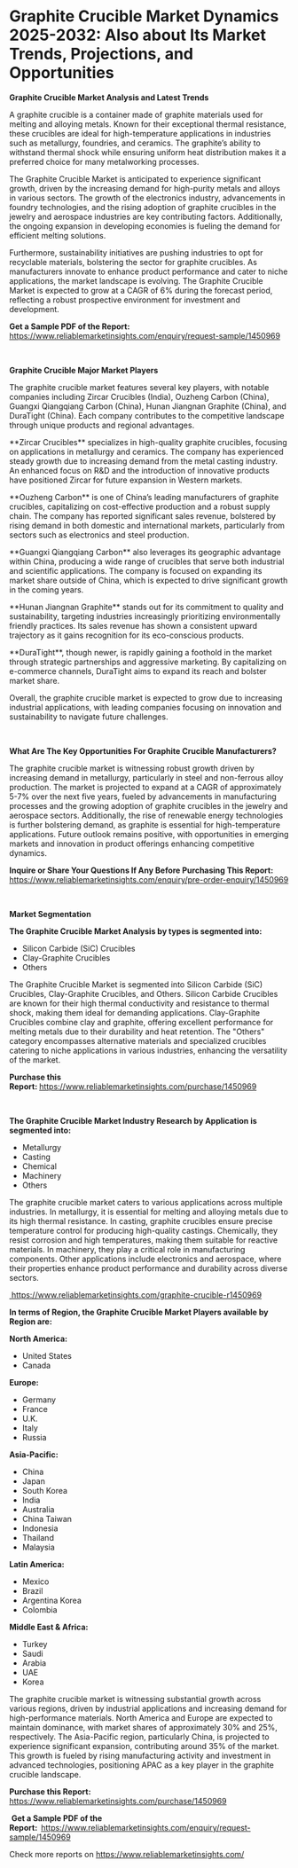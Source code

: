 <p><h1>Graphite Crucible Market Dynamics 2025-2032: Also about Its Market Trends, Projections, and Opportunities</h1></p><p><strong>Graphite Crucible Market Analysis and Latest Trends</strong></p>
<p><p>A graphite crucible is a container made of graphite materials used for melting and alloying metals. Known for their exceptional thermal resistance, these crucibles are ideal for high-temperature applications in industries such as metallurgy, foundries, and ceramics. The graphite’s ability to withstand thermal shock while ensuring uniform heat distribution makes it a preferred choice for many metalworking processes.</p><p>The Graphite Crucible Market is anticipated to experience significant growth, driven by the increasing demand for high-purity metals and alloys in various sectors. The growth of the electronics industry, advancements in foundry technologies, and the rising adoption of graphite crucibles in the jewelry and aerospace industries are key contributing factors. Additionally, the ongoing expansion in developing economies is fueling the demand for efficient melting solutions. </p><p>Furthermore, sustainability initiatives are pushing industries to opt for recyclable materials, bolstering the sector for graphite crucibles. As manufacturers innovate to enhance product performance and cater to niche applications, the market landscape is evolving. The Graphite Crucible Market is expected to grow at a CAGR of 6% during the forecast period, reflecting a robust prospective environment for investment and development.</p></p>
<p><strong>Get a Sample PDF of the Report:&nbsp;</strong> <a href="https://www.reliablemarketinsights.com/enquiry/request-sample/1450969?utm_campaign=3560&utm_medium=2&utm_source=Github&utm_content=ia&utm_term=09042025&utm_id=graphite-crucible">https://www.reliablemarketinsights.com/enquiry/request-sample/1450969</a></p>
<p>&nbsp;</p>
<p><strong>Graphite Crucible Major Market Players</strong></p>
<p><p>The graphite crucible market features several key players, with notable companies including Zircar Crucibles (India), Ouzheng Carbon (China), Guangxi Qiangqiang Carbon (China), Hunan Jiangnan Graphite (China), and DuraTight (China). Each company contributes to the competitive landscape through unique products and regional advantages.</p><p>**Zircar Crucibles** specializes in high-quality graphite crucibles, focusing on applications in metallurgy and ceramics. The company has experienced steady growth due to increasing demand from the metal casting industry. An enhanced focus on R&D and the introduction of innovative products have positioned Zircar for future expansion in Western markets.</p><p>**Ouzheng Carbon** is one of China’s leading manufacturers of graphite crucibles, capitalizing on cost-effective production and a robust supply chain. The company has reported significant sales revenue, bolstered by rising demand in both domestic and international markets, particularly from sectors such as electronics and steel production.</p><p>**Guangxi Qiangqiang Carbon** also leverages its geographic advantage within China, producing a wide range of crucibles that serve both industrial and scientific applications. The company is focused on expanding its market share outside of China, which is expected to drive significant growth in the coming years.</p><p>**Hunan Jiangnan Graphite** stands out for its commitment to quality and sustainability, targeting industries increasingly prioritizing environmentally friendly practices. Its sales revenue has shown a consistent upward trajectory as it gains recognition for its eco-conscious products.</p><p>**DuraTight**, though newer, is rapidly gaining a foothold in the market through strategic partnerships and aggressive marketing. By capitalizing on e-commerce channels, DuraTight aims to expand its reach and bolster market share.</p><p>Overall, the graphite crucible market is expected to grow due to increasing industrial applications, with leading companies focusing on innovation and sustainability to navigate future challenges.</p></p>
<p>&nbsp;</p>
<p><strong>What Are The Key Opportunities For Graphite Crucible Manufacturers?</strong></p>
<p><p>The graphite crucible market is witnessing robust growth driven by increasing demand in metallurgy, particularly in steel and non-ferrous alloy production. The market is projected to expand at a CAGR of approximately 5-7% over the next five years, fueled by advancements in manufacturing processes and the growing adoption of graphite crucibles in the jewelry and aerospace sectors. Additionally, the rise of renewable energy technologies is further bolstering demand, as graphite is essential for high-temperature applications. Future outlook remains positive, with opportunities in emerging markets and innovation in product offerings enhancing competitive dynamics.</p></p>
<p><strong>Inquire or Share Your Questions If Any Before Purchasing This Report:</strong> <a href="https://www.reliablemarketinsights.com/enquiry/pre-order-enquiry/1450969?utm_campaign=3560&utm_medium=2&utm_source=Github&utm_content=ia&utm_term=09042025&utm_id=graphite-crucible">https://www.reliablemarketinsights.com/enquiry/pre-order-enquiry/1450969</a></p>
<p>&nbsp;</p>
<p><strong>Market Segmentation</strong></p>
<p><strong>The Graphite Crucible Market Analysis by types is segmented into:</strong></p>
<p><ul><li>Silicon Carbide (SiC) Crucibles</li><li>Clay-Graphite Crucibles</li><li>Others</li></ul></p>
<p><p>The Graphite Crucible Market is segmented into Silicon Carbide (SiC) Crucibles, Clay-Graphite Crucibles, and Others. Silicon Carbide Crucibles are known for their high thermal conductivity and resistance to thermal shock, making them ideal for demanding applications. Clay-Graphite Crucibles combine clay and graphite, offering excellent performance for melting metals due to their durability and heat retention. The "Others" category encompasses alternative materials and specialized crucibles catering to niche applications in various industries, enhancing the versatility of the market.</p></p>
<p><strong>Purchase this Report:&nbsp;</strong><a href="https://www.reliablemarketinsights.com/purchase/1450969?utm_campaign=3560&utm_medium=2&utm_source=Github&utm_content=ia&utm_term=09042025&utm_id=graphite-crucible">https://www.reliablemarketinsights.com/purchase/1450969</a></p>
<p>&nbsp;</p>
<p><strong>The Graphite Crucible Market Industry Research by Application is segmented into:</strong></p>
<p><ul><li>Metallurgy</li><li>Casting</li><li>Chemical</li><li>Machinery</li><li>Others</li></ul></p>
<p><p>The graphite crucible market caters to various applications across multiple industries. In metallurgy, it is essential for melting and alloying metals due to its high thermal resistance. In casting, graphite crucibles ensure precise temperature control for producing high-quality castings. Chemically, they resist corrosion and high temperatures, making them suitable for reactive materials. In machinery, they play a critical role in manufacturing components. Other applications include electronics and aerospace, where their properties enhance product performance and durability across diverse sectors.</p></p>
<p><a href="https://www.reliablemarketinsights.com/graphite-crucible-r1450969?utm_campaign=3560&utm_medium=2&utm_source=Github&utm_content=ia&utm_term=09042025&utm_id=graphite-crucible">&nbsp;https://www.reliablemarketinsights.com/graphite-crucible-r1450969</a></p>
<p><strong>In terms of Region, the Graphite Crucible Market Players available by Region are:</strong></p>
<p>
    <p> <strong> North America: </strong>
        <ul>
            <li>United States</li>
            <li>Canada</li>
        </ul>
        </p> 
    <p> <strong> Europe: </strong>
        <ul>
            <li>Germany</li>
            <li>France</li>
            <li>U.K.</li>
            <li>Italy</li>
            <li>Russia</li>
        </ul>
        </p> 
    <p> <strong> Asia-Pacific: </strong>
        <ul>
            <li>China</li>
            <li>Japan</li>
            <li>South Korea</li>
            <li>India</li>
            <li>Australia</li>
            <li>China Taiwan</li>
            <li>Indonesia</li>
            <li>Thailand</li>
            <li>Malaysia</li>
        </ul>
        </p> 
    <p> <strong> Latin America: </strong>
        <ul>
            <li>Mexico</li>
            <li>Brazil</li>
            <li>Argentina Korea</li>
            <li>Colombia</li>
        </ul>
        </p> 
    <p> <strong> Middle East & Africa: </strong>
        <ul>
            <li>Turkey</li>
            <li>Saudi</li>
            <li>Arabia</li>
            <li>UAE</li>
            <li>Korea</li>
        </ul>
    </p>
    </p>
<p><p>The graphite crucible market is witnessing substantial growth across various regions, driven by industrial applications and increasing demand for high-performance materials. North America and Europe are expected to maintain dominance, with market shares of approximately 30% and 25%, respectively. The Asia-Pacific region, particularly China, is projected to experience significant expansion, contributing around 35% of the market. This growth is fueled by rising manufacturing activity and investment in advanced technologies, positioning APAC as a key player in the graphite crucible landscape.</p></p>
<p><strong>Purchase this Report: </strong><a href="https://www.reliablemarketinsights.com/purchase/1450969?utm_campaign=3560&utm_medium=2&utm_source=Github&utm_content=ia&utm_term=09042025&utm_id=graphite-crucible">https://www.reliablemarketinsights.com/purchase/1450969</a></p>
<p>&nbsp;<strong>Get a Sample PDF of the Report:&nbsp;&nbsp;</strong><a href="https://www.reliablemarketinsights.com/enquiry/request-sample/1450969?utm_campaign=3560&utm_medium=2&utm_source=Github&utm_content=ia&utm_term=09042025&utm_id=graphite-crucible">https://www.reliablemarketinsights.com/enquiry/request-sample/1450969</a></p>
<p><strong></strong></p>
<p>Check more reports on <a href="https://www.reliablemarketinsights.com/?utm_campaign=3560&utm_medium=2&utm_source=Github&utm_content=ia&utm_term=09042025&utm_id=graphite-crucible">https://www.reliablemarketinsights.com/</a></p>